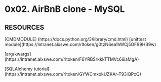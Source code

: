<h1> 0x02. AirBnB clone - MySQL </h1>

<h2> RESOURCES </h2>
 [CMDMODULE] (https://docs.python.org/3/library/cmd.html)
  [unittest module](https://intranet.alxswe.com/rltoken/g0tzN6ea1hWCj5OF99HB9w)
<p> [arg/kwargs] (https://intranet.alxswe.com/rltoken/F6YRBSrkkkTTMVc66iaMgA) </p>
<p> [SQLAlchemy tutorial] (https://intranet.alxswe.com/rltoken/GYWCmxokUZKAr-T93iQPcQ) </p>

